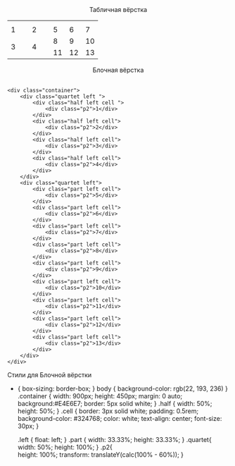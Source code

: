 <!DOCTYPE html>
<html lang="en">

<head>
    <meta charset="UTF-8">
    <link rel="stylesheet" href="Стили для блочной вёрстки.css">
</head>

<body>
    <center>
        <p1 class="p1"> Табличная вёрстка </p1>
        <div>
            <table>
                <tr class="hide">
                    <th></th>
                    <th></th>
                    <th></th>
                    <th></th>
                    <th></th>
                    <th></th>
                    <th></th>
                    <th></th>
                    <th></th>
                    <th></th>
                    <th></th>
                    <th></th>
                </tr>
                <tr>
                    <td rowspan="3" colspan="3">1</td>
                    <td rowspan="3" colspan="3">2</td>
                    <td rowspan="2" colspan="2">5</td>
                    <td rowspan="2" colspan="2">6</td>
                    <td rowspan="2" colspan="2">7</td>
                </tr>
                <tr></tr>
                <tr>
                    <td rowspan="2" colspan="2">8</td>
                    <td rowspan="2" colspan="2">9</td>
                    <td rowspan="2" colspan="2">10</td>
                </tr>
                <tr>
                    <td rowspan="3" colspan="3">3</td>
                    <td rowspan="3" colspan="3">4</td>
                </tr>
                <tr>
                    <td rowspan="2" colspan="2">11</td>
                    <td rowspan="2" colspan="2">12</td>
                    <td rowspan="2" colspan="2">13</td>
                </tr>
            </table>
            <p1 class="p1"> Блочная вёрстка </p1>
    </center>
    </div>
    <br>

    <div class="container">
        <div class="quartet left ">
            <div class="half left cell ">
                <div class="p2">1</div>
            </div>
            <div class="half left cell">
                <div class="p2">2</div>
            </div>
            <div class="half left cell">
                <div class="p2">3</div>
            </div>
            <div class="half left cell">
                <div class="p2">4</div>
            </div>
        </div>
        <div class="quartet left">
            <div class="part left cell">
                <div class="p2">5</div>
            </div>
            <div class="part left cell">
                <div class="p2">6</div>
            </div>
            <div class="part left cell">
                <div class="p2">7</div>
            </div>
            <div class="part left cell">
                <div class="p2">8</div>
            </div>
            <div class="part left cell">
                <div class="p2">9</div>
            </div>
            <div class="part left cell">
                <div class="p2">10</div>
            </div>
            <div class="part left cell">
                <div class="p2">11</div>
            </div>
            <div class="part left cell">
                <div class="p2">12</div>
            </div>
            <div class="part left cell">
                <div class="p2">13</div>
            </div>
        </div>
    </div>
Стили для Блочной вёрстки 

  * {
    box-sizing: border-box;
  }
  body 
  {
  background-color: rgb(22, 193, 236)
  } 
  .container {
  width: 900px;
  height: 450px;
  margin: 0 auto;
  background:#E4E6E7;
  border: 5px solid white;
  }
  .half {
  width: 50%;
  height: 50%;
  }
  .cell {
    border: 3px solid white;
    padding: 0.5rem;
    background-color: #324768;
    color: white;
    text-align: center;
    font-size: 30px;
  } 

    .left {
    float: left;
    }
    .part
    {
    width: 33.33%;
    height: 33.33%;
    }
    .quartet{
    width: 50%;
    height: 100%;
    }
    .p2{  
    height: 100%;
    transform: translateY(calc(100% - 60%));
    }



</body>

</html>